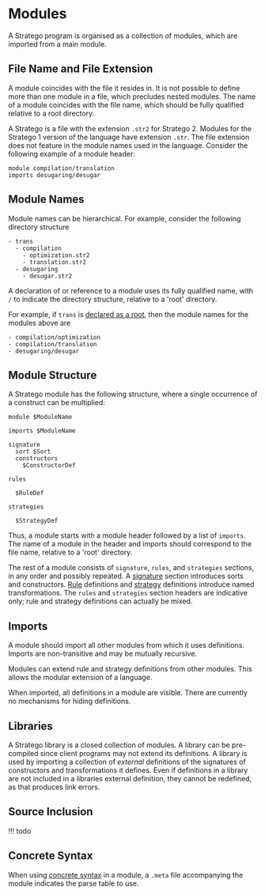 # Modules

A Stratego program is organised as a collection of modules, which are imported from a main module.

## File Name and File Extension

A module coincides with the file it resides in. It is not possible to define more than one module in a file, which precludes nested modules.
The name of a module coincides with the file name, which should be fully qualified relative to a root directory.

A Stratego is a file with the extension `.str2` for Stratego 2.
Modules for the Stratego 1 version of the language have extension `.str`.
The file extension does not feature in the module names used in the language.
Consider the following example of a module header:

```stratego
module compilation/translation
imports desugaring/desugar
```

## Module Names

Module names can be hierarchical.
For example, consider the following directory structure

```
- trans
  - compilation
    - optimization.str2
    - translation.str2
  - desugaring
    - desugar.str2
```
A declaration of or reference to a module uses its fully qualified name, with `/` to indicate the directory structure, relative to a 'root' directory.

For example, if `trans` is [declared as a root](../config/index.md), then the module names for the modules above are

```
- compilation/optimization
- compilation/translation
- desugaring/desugar
```


## Module Structure

A Stratego module has the following structure, where a single occurrence of a construct can be multiplied:

```stratego
module $ModuleName

imports $ModuleName

signature
  sort $Sort
  constructors
    $ConstructorDef

rules

  $RuleDef

strategies

  $StrategyDef
```

Thus, a module starts with a module header followed by a list of `imports`.
The name of a module in the header and imports should correspond to the file name, relative to a 'root' directory.

The rest of a module consists of `signature`, `rules`, and `strategies` sections, in any order and possibly repeated.
A [signature](terms/types.md) section introduces sorts and constructors.
[Rule](rules/rewrite-rules.md) definitions and [strategy](strategies/strategy-definitions.md) definitions introduce named transformations.
The `rules` and `strategies` section headers are indicative only; rule and strategy definitions can actually be mixed.

## Imports

A module should import all other modules from which it uses definitions.
Imports are non-transitive and may be mutually recursive.

Modules can extend rule and strategy definitions from other modules.
This allows the modular extension of a language.

When imported, all definitions in a module are visible.
There are currently no mechanisms for hiding definitions.

## Libraries

A Stratego library is a closed collection of modules.
A library can be pre-compiled since client programs may not extend its definitions.
A library is used by importing a collection of _external_ definitions of the signatures of constructors and transformations it defines.
Even if definitions in a library are not included in a libraries external definition, they cannot be redefined, as that produces link errors.

## Source Inclusion

!!! todo

## Concrete Syntax

When using [concrete syntax](rules/concrete-syntax.md) in a module, a `.meta` file accompanying the module indicates the parse table to use.
